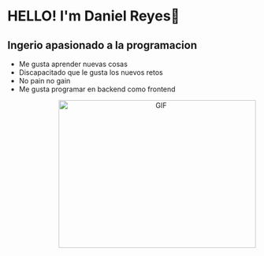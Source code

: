 # HELLO! I'm Daniel Reyes👋

## Ingerio apasionado a la programacion

- Me gusta aprender nuevas cosas
- Discapacitado que le gusta los nuevos retos
- No pain no gain
- Me gusta programar en backend como frontend
  
<a target="_blank" align="center">
  <img align="right" top="500" height="300" width="400" alt="GIF" src="https://i.giphy.com/media/v1.Y2lkPTc5MGI3NjExdjk1dXRmaWZkdm52ZXpzdDdtcmJybmpremRhMW41MDVlNzZoajdnZCZlcD12MV9pbnRlcm5hbF9naWZfYnlfaWQmY3Q9Zw/qgQUggAC3Pfv687qPC/giphy.gif">
</a>
